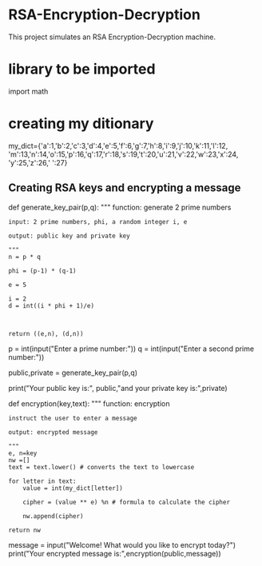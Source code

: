 # RSA-Encryption-Decryption

This project simulates an RSA Encryption-Decryption machine.





# library to be imported
import math

# creating my ditionary

my_dict={'a':1,'b':2,'c':3,'d':4,'e':5,'f':6,'g':7,'h':8,'i':9,'j':10,'k':11,'l':12,
       'm':13,'n':14,'o':15,'p':16,'q':17,'r':18,'s':19,'t':20,'u':21,'v':22,'w':23,'x':24,
       'y':25,'z':26,' ':27}

## Creating RSA keys and encrypting a message
def generate_key_pair(p,q):
    """
    function: generate 2 prime numbers
    
    input: 2 prime numbers, phi, a random integer i, e
    
    output: public key and private key
    
    """
    n = p * q
    
    phi = (p-1) * (q-1)
    
    e = 5
    
    i = 2
    d = int((i * phi + 1)/e)
    
    
    
    return ((e,n), (d,n))
 
p = int(input("Enter a prime number:"))
q = int(input("Enter a second prime number:"))

public,private = generate_key_pair(p,q)

print("Your public key is:", public,"and your private key is:",private)

def encryption(key,text):
    """
    function: encryption
    
    instruct the user to enter a message
    
    output: encrypted message
    
    """
    e, n=key
    nw =[]
    text = text.lower() # converts the text to lowercase
    
    for letter in text:
        value = int(my_dict[letter])
        
        cipher = (value ** e) %n # formula to calculate the cipher
        
        nw.append(cipher)
    
    return nw

message = input("Welcome! What would you like to encrypt today?")
print("Your encrypted message is:",encryption(public,message))
